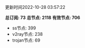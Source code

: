 更新时间2022-10-28 03:57:22

**总订阅: 73**
**总节点: 2118**
**有效节点: 706**
- ss节点: 399
- v2ray节点: 238
- trojan节点: 69
